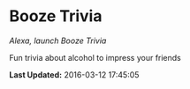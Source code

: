 # Booze Trivia
*Alexa, launch Booze Trivia*

Fun trivia about alcohol to impress your friends

**Last Updated:** 2016-03-12 17:45:05